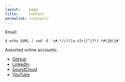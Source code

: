 ```yaml
---
layout:    page
title:     Contact
permalink: /contact/
---
```


Email:

    $ echo $URL | sed -E 's#.*//(([a-z]+)[^/]*).*#\2@\1#'

Assorted online accounts:
- [GitHub](https://github.com/ijc8)
- [LinkedIn](https://www.linkedin.com/in/ianclester)
- [SoundCloud](https://soundcloud.com/ijc8)
- [YouTube](https://www.youtube.com/channel/UCiU6MATlJUGjsOBHOE-AJcw)
